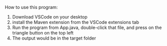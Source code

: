 How to use this program:

1.  Download VSCode on your desktop
2.  install the Maven extension from the VSCode extensions tab
3.  Run the program from App.java, double-click that file, and press on the triangle button on the top left
4.  The output would be in the target folder
